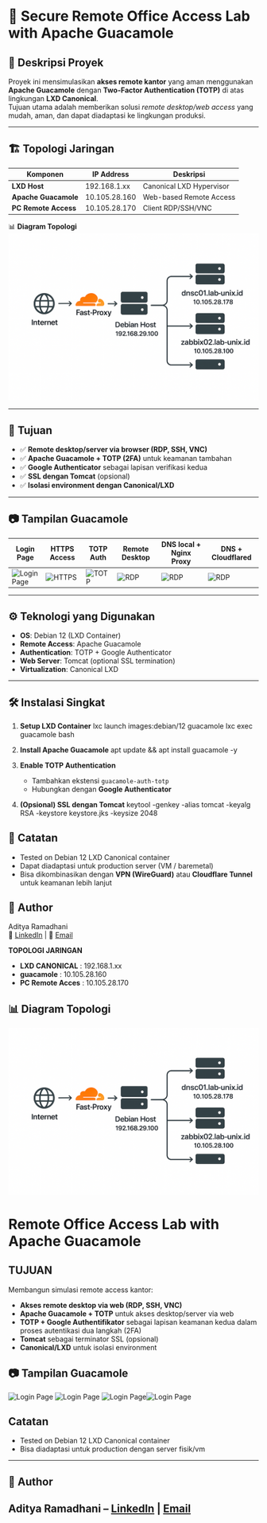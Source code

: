 # 🔐 Secure Remote Office Access Lab with Apache Guacamole

## 📌 Deskripsi Proyek
Proyek ini mensimulasikan **akses remote kantor** yang aman menggunakan **Apache Guacamole** dengan **Two-Factor Authentication (TOTP)** di atas lingkungan **LXD Canonical**.  
Tujuan utama adalah memberikan solusi *remote desktop/web access* yang mudah, aman, dan dapat diadaptasi ke lingkungan produksi.  

---

## 🏗️ Topologi Jaringan

| Komponen              | IP Address      | Deskripsi                  |
|-----------------------|-----------------|-----------------------------|
| **LXD Host**          | 192.168.1.xx    | Canonical LXD Hypervisor    |
| **Apache Guacamole**  | 10.105.28.160   | Web-based Remote Access     |
| **PC Remote Access**  | 10.105.28.170   | Client RDP/SSH/VNC          |

📊 **Diagram Topologi**  
![Topologi Jaringan](/Image/ChatGPT%20Image%20Sep%2016%2C%202025%2C%2009_49_24%20AM.png)  

---

## 🎯 Tujuan
- ✅ **Remote desktop/server via browser (RDP, SSH, VNC)**  
- ✅ **Apache Guacamole + TOTP (2FA)** untuk keamanan tambahan  
- ✅ **Google Authenticator** sebagai lapisan verifikasi kedua  
- ✅ **SSL dengan Tomcat** (opsional)  
- ✅ **Isolasi environment dengan Canonical/LXD**  

---

## 📷 Tampilan Guacamole  
| Login Page | HTTPS Access | TOTP Auth  | Remote Desktop |DNS local + Nginx Proxy | DNS + Cloudflared |  
|------------|--------------|------------|----------------|------------------------|--------------------|
| ![Login Page](image/guacalabzerotrust.png) | ![HTTPS](guacamole_images/guacahttps.png) | ![TOTP](guacamole_images/guacalabtotp.png) | ![RDP](guacamole_images/guacalabrdp.png) |![RDP](guacamole_images/guacalabrdp.png) |![RDP](guacamole_images/guacalabrdp.png) |

---

## ⚙️ Teknologi yang Digunakan
- **OS**: Debian 12 (LXD Container)  
- **Remote Access**: Apache Guacamole  
- **Authentication**: TOTP + Google Authenticator  
- **Web Server**: Tomcat (optional SSL termination)  
- **Virtualization**: Canonical LXD  

---

## 🛠️ Instalasi Singkat
1. **Setup LXD Container**
   lxc launch images:debian/12 guacamole
   lxc exec guacamole bash
   

2. **Install Apache Guacamole**
   apt update && apt install guacamole -y

3. **Enable TOTP Authentication**
   - Tambahkan ekstensi `guacamole-auth-totp`  
   - Hubungkan dengan **Google Authenticator**  

4. **(Opsional) SSL dengan Tomcat**
   keytool -genkey -alias tomcat -keyalg RSA -keystore keystore.jks -keysize 2048


## 📌 Catatan
- Tested on Debian 12 LXD Canonical container  
- Dapat diadaptasi untuk production server (VM / baremetal)  
- Bisa dikombinasikan dengan **VPN (WireGuard)** atau **Cloudflare Tunnel** untuk keamanan lebih lanjut  


## 👤 Author
Aditya Ramadhani  
🔗 [LinkedIn](https://linkedin.com/in/username) | 📧 [Email](mailto:ramadhaniaditya19@gmail.com)  

























**TOPOLOGI JARINGAN**

- **LXD CANONICAL**   : 192.168.1.xx 
- **guacamole**       : 10.105.28.160
- **PC Remote Acces** : 10.105.28.170

## 📊 Diagram Topologi
![Topologi Jaringan](/Image/ChatGPT%20Image%20Sep%2016%2C%202025%2C%2009_49_24%20AM.png) 

# Remote Office Access Lab with Apache Guacamole 

## TUJUAN
Membangun simulasi remote access kantor:
- **Akses remote desktop via web (RDP, SSH, VNC)**
- **Apache Guacamole + TOTP** untuk akses desktop/server via web
- **TOTP + Google Authentifikator** sebagai lapisan keamanan kedua dalam proses autentikasi dua langkah (2FA)
- **Tomcat** sebagai terminator SSL (opsional)
- **Canonical/LXD** untuk isolasi environment


## 📷 Tampilan Guacamole  
![Login Page](image/guacalabzerotrust.png) ![Login Page](guacamole_images/guacahttps.png)
![Login Page](guacamole_images/guacalabtotp.png)![Login Page](guacamole_images/guacalabrdp.png)

## Catatan
- Tested on Debian 12 LXD Canonical container
- Bisa diadaptasi untuk production dengan server fisik/vm

-------------------------------------------------------------------------------------------------------------
## 👤 Author
Aditya Ramadhani – [LinkedIn](https://linkedin.com/in/username) | [Email](mailto:ramadhaniaditya19@gmail.com)
-------------------------------------------------------------------------------------------------------------










